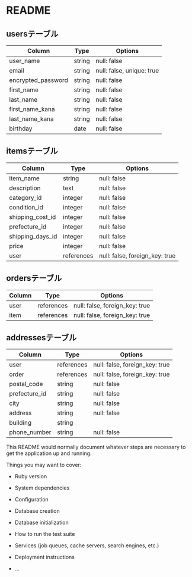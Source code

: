 # README

## usersテーブル
| Column           | Type      | Options                   |
| ---------------- | --------- | ------------------------- |
| user_name        | string    | null: false               |
| email            | string    | null: false, unique: true |
| encrypted_password  | string | null: false |
| first_name       | string    | null: false |
| last_name        | string    | null: false |
| first_name_kana  | string    | null: false |
| last_name_kana   | string    | null: false |
| birthday         | date      | null: false |

## itemsテーブル
| Column           | Type      | Options                   |
| ---------------- | --------- | ------------------------- |
| item_name       | string    | null: false |
| description      | text      | null: false |
| category_id      | integer   | null: false |
| condition_id     | integer   | null: false |
| shipping_cost_id | integer   | null: false |
| prefecture_id    | integer   | null: false |
| shipping_days_id | integer   | null: false |
| price            | integer   | null: false |
| user    | references | null: false, foreign_key: true |

## ordersテーブル
| Column           | Type      | Options                   |
| ---------------- | --------- | ------------------------- |
| user    | references | null: false, foreign_key: true |
| item    | references | null: false, foreign_key: true |

## addressesテーブル
| Column           | Type      | Options                   |
| ---------------- | --------- | ------------------------- |
| user       | references | null: false, foreign_key: true |
| order      | references | null: false, foreign_key: true |
| postal_code      | string    | null: false |
| prefecture_id    | string    | null: false |
| city             | string    | null: false |
| address          | string    | null: false |
| building         | string    |             |
| phone_number     | string    | null: false |

This README would normally document whatever steps are necessary to get the
application up and running.

Things you may want to cover:

* Ruby version

* System dependencies

* Configuration

* Database creation

* Database initialization

* How to run the test suite

* Services (job queues, cache servers, search engines, etc.)

* Deployment instructions

* ...
